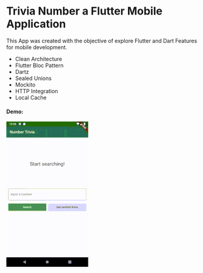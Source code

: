 # Trivia Number a Flutter Mobile Application

This App was created with the objective of explore Flutter and Dart Features for mobile development.

* Clean Architecture
* Flutter Bloc Pattern
* Dartz
* Sealed Unions
* Mockito
* HTTP Integration
* Local Cache

#### Demo:
![](doc/demo.gif)
